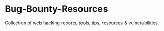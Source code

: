 # Bug-Bounty-Resources

Collection of web hacking reports, tools, tips, resources & vulnerabilities.
